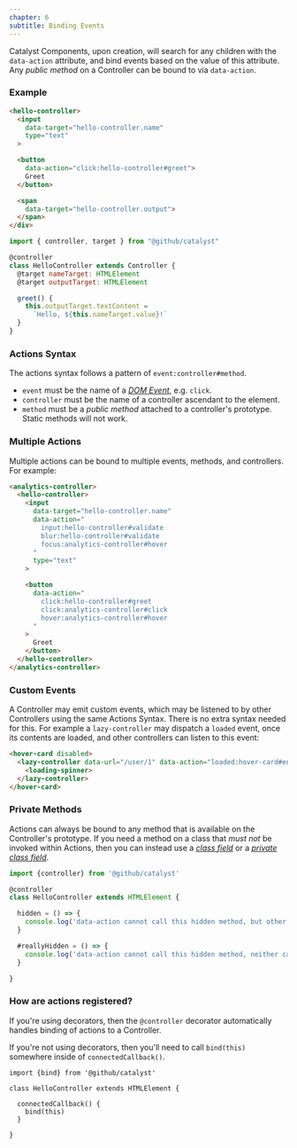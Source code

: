 ```yaml
---
chapter: 6
subtitle: Binding Events
---
```


Catalyst Components, upon creation, will search for any children with the `data-action` attribute, and bind events based on the value of this attribute. Any _public method_ on a Controller can be bound to via `data-action`.

### Example

<div class="d-flex my-4">
  <div class="">

```html
<hello-controller>
  <input
    data-target="hello-controller.name"
    type="text"
  >

  <button
    data-action="click:hello-controller#greet">
    Greet
  </button>

  <span
    data-target="hello-controller.output">
  </span>
</div>
```

  </div>
  <div class="ml-4">

```js
import { controller, target } from "@github/catalyst"

@controller
class HelloController extends Controller {
  @target nameTarget: HTMLElement
  @target outputTarget: HTMLElement

  greet() {
    this.outputTarget.textContent =
      `Hello, ${this.nameTarget.value}!`
  }
}
```

  </div>
</div>

### Actions Syntax

The actions syntax follows a pattern of `event:controller#method`.

 - `event` must be the name of a [_DOM Event_](https://developer.mozilla.org/en-US/docs/Web/Events), e.g. `click`.
 - `controller` must be the name of a controller ascendant to the element.
 - `method` must be a _public_ _method_ attached to a controller's prototype. Static methods will not work.

### Multiple Actions

Multiple actions can be bound to multiple events, methods, and controllers. For example:

```html
<analytics-controller>
  <hello-controller>
    <input
      data-target="hello-controller.name"
      data-action="
        input:hello-controller#validate
        blur:hello-controller#validate
        focus:analytics-controller#hover
      "
      type="text"
    >

    <button
      data-action="
        click:hello-controller#greet
        click:analytics-controller#click
        hover:analytics-controller#hover
      "
    >
      Greet
    </button>
  </hello-controller>
</analytics-controller>
```

### Custom Events

A Controller may emit custom events, which may be listened to by other Controllers using the same Actions Syntax. There is no extra syntax needed for this. For example a `lazy-controller` may dispatch a `loaded` event, once its contents are loaded, and other controllers can listen to this event:

```html
<hover-card disabled>
  <lazy-controller data-url="/user/1" data-action="loaded:hover-card#enable">
    <loading-spinner>
  </lazy-controller>
</hover-card>
```

### Private Methods

Actions can always be bound to any method that is available on the Controller's prototype. If you need a method on a class that _must not_ be invoked within Actions, then you can instead use a [_class field_](https://developer.mozilla.org/en-US/docs/Web/JavaScript/Reference/Classes/Class_fields) or a [_private class field_](https://developer.mozilla.org/en-US/docs/Web/JavaScript/Reference/Classes/Class_fields#Private_fields).

```js
import {controller} from '@github/catalyst'

@controller
class HelloController extends HTMLElement {

  hidden = () => {
    console.log('data-action cannot call this hidden method, but other JavaScript can!')
  }

  #reallyHidden = () => {
    console.log('data-action cannot call this hidden method, neither can other JavaScript!')
  }

}
```


### How are actions registered?

If you're using decorators, then the `@controller` decorator automatically handles binding of actions to a Controller.

If you're not using decorators, then you'll need to call `bind(this)` somewhere inside of `connectedCallback()`.

```
import {bind} from '@github/catalyst'

class HelloController extends HTMLElement {

  connectedCallback() {
    bind(this)
  }

}
```
